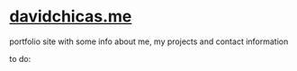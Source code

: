 # [davidchicas.me](https://davidchicas.me/) 
portfolio site with some info about me, my projects and contact information
 
to do: 
